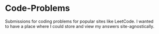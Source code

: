 # Code-Problems
Submissions for coding problems for popular sites like LeetCode.
I wanted to have a place where I could store and view my answers site-agnostically.
